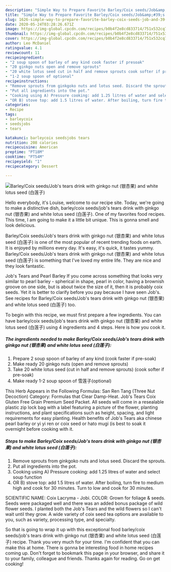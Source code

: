 ```yaml
---
description: "Simple Way to Prepare Favorite Barley/Coix seeds/Job&amp;#39;s tears drink with ginkgo nut (银杏果) and white lotus seed (白莲子)"
title: "Simple Way to Prepare Favorite Barley/Coix seeds/Job&amp;#39;s tears drink with ginkgo nut (银杏果) and white lotus seed (白莲子)"
slug: 1626-simple-way-to-prepare-favorite-barley-coix-seeds-job-and-39-s-tears-drink-with-ginkgo-nut-and-white-lotus-seed
date: 2020-05-24T03:28:26.671Z
image: https://img-global.cpcdn.com/recipes/b0b4f2e8cd833714/751x532cq70/barleycoix-seedsjobs-tears-drink-with-ginkgo-nut-银杏果-and-white-lotus-seed-白莲子-recipe-main-photo.jpg
thumbnail: https://img-global.cpcdn.com/recipes/b0b4f2e8cd833714/751x532cq70/barleycoix-seedsjobs-tears-drink-with-ginkgo-nut-银杏果-and-white-lotus-seed-白莲子-recipe-main-photo.jpg
cover: https://img-global.cpcdn.com/recipes/b0b4f2e8cd833714/751x532cq70/barleycoix-seedsjobs-tears-drink-with-ginkgo-nut-银杏果-and-white-lotus-seed-白莲子-recipe-main-photo.jpg
author: Leo McDaniel
ratingvalue: 4.1
reviewcount: 11
recipeingredient:
- "2 soup spoon of barley of any kind cook faster if presoak"
- "20 ginkgo nuts open and remove sprouts"
- "20 white lotus seed cut in half and remove sprouts cook softer if presoak"
- "1-2 soup spoon of optional"
recipeinstructions:
- "Remove sprouts from ginkgoko nuts and lotus seed. Discard the sprouts."
- "Put all ingredients into the pot."
- "Cooking using A) Pressure cooking: add 1.25 litres of water and select soup function"
- "OR B) stove top: add 1.5 litres of water. After boiling, turn fire to medium high and cook for 30 minutes. Turn to low and cook for 30 minutes."
categories:
- Recipe
tags:
- barleycoix
- seedsjobs
- tears

katakunci: barleycoix seedsjobs tears 
nutrition: 208 calories
recipecuisine: American
preptime: "PT18M"
cooktime: "PT54M"
recipeyield: "1"
recipecategory: Dessert

---
```



![Barley/Coix seeds/Job&#39;s tears drink with ginkgo nut (银杏果) and white lotus seed (白莲子)](https://img-global.cpcdn.com/recipes/b0b4f2e8cd833714/751x532cq70/barleycoix-seedsjobs-tears-drink-with-ginkgo-nut-银杏果-and-white-lotus-seed-白莲子-recipe-main-photo.jpg)

Hello everybody, it's Louise, welcome to our recipe site. Today, we're going to make a distinctive dish, barley/coix seeds/job&#39;s tears drink with ginkgo nut (银杏果) and white lotus seed (白莲子). One of my favorites food recipes. This time, I am going to make it a little bit unique. This is gonna smell and look delicious.

Barley/Coix seeds/Job&#39;s tears drink with ginkgo nut (银杏果) and white lotus seed (白莲子) is one of the most popular of recent trending foods on earth. It is enjoyed by millions every day. It's easy, it's quick, it tastes yummy. Barley/Coix seeds/Job&#39;s tears drink with ginkgo nut (银杏果) and white lotus seed (白莲子) is something that I've loved my entire life. They are nice and they look fantastic.

Job&#39;s Tears and Pearl Barley If you come across something that looks very similar to pearl barley - spherical in shape, pearl in color, having a brownish groove on one side, but is about twice the size of it, then it is probably coix seeds. Yet it is better to clarify before you pay because I have seen Job&#39;s. See recipes for Barley/Coix seeds/Job&#39;s tears drink with ginkgo nut (银杏果) and white lotus seed (白莲子) too.


To begin with this recipe, we must first prepare a few ingredients. You can have barley/coix seeds/job&#39;s tears drink with ginkgo nut (银杏果) and white lotus seed (白莲子) using 4 ingredients and 4 steps. Here is how you cook it.

<!--inarticleads1-->

##### The ingredients needed to make Barley/Coix seeds/Job&#39;s tears drink with ginkgo nut (银杏果) and white lotus seed (白莲子):

1. Prepare 2 soup spoon of barley of any kind (cook faster if pre-soak)
1. Make ready 20 ginkgo nuts (open and remove sprouts)
1. Take 20 white lotus seed (cut in half and remove sprouts) (cook softer if pre-soak)
1. Make ready 1-2 soup spoon of 雪莲子(optional)


This Herb Appears in the Following Formulas: San Ren Tang (Three Nut Decoction) Category: Formulas that Clear Damp-Heat. Job&#39;s Tears Coix Gluten Free Grain Premium Seed Packet. All seeds will come in a resealable plastic zip lock bag with a label featuring a picture of the flower, planting instructions, and plant specifications such as height, spacing, and light requirements for easy planting. Health benefits of Job&#39;s Tears aka chinese pearl barley or yi yi ren or coix seed or hato mugi (is best to soak it overnight before cooking with it. 

<!--inarticleads2-->

##### Steps to make Barley/Coix seeds/Job&#39;s tears drink with ginkgo nut (银杏果) and white lotus seed (白莲子):

1. Remove sprouts from ginkgoko nuts and lotus seed. Discard the sprouts.
1. Put all ingredients into the pot.
1. Cooking using A) Pressure cooking: add 1.25 litres of water and select soup function
1. OR B) stove top: add 1.5 litres of water. After boiling, turn fire to medium high and cook for 30 minutes. Turn to low and cook for 30 minutes.


SCIENTIFIC NAME: Coix Lacryma - Jobi. COLOR: Grown for foliage &amp; seeds. Seeds were packaged well and there was an added bonus package of wild flower seeds. I planted both the Job&#39;s Tears and the wild flowers so I can&#39;t wait until they grow. A wide variety of coix seed tea options are available to you, such as variety, processing type, and specialty. 

So that is going to wrap it up with this exceptional food barley/coix seeds/job&#39;s tears drink with ginkgo nut (银杏果) and white lotus seed (白莲子) recipe. Thank you very much for your time. I'm confident that you can make this at home. There is gonna be interesting food in home recipes coming up. Don't forget to bookmark this page in your browser, and share it to your family, colleague and friends. Thanks again for reading. Go on get cooking!
